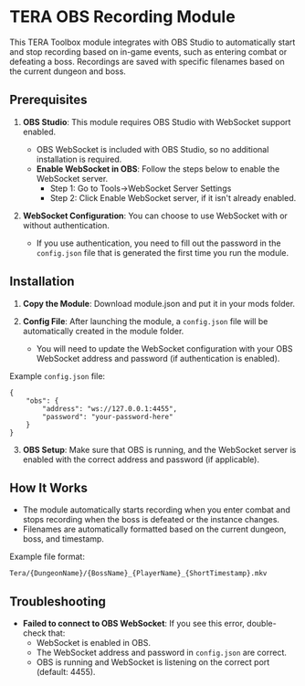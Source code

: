 # TERA OBS Recording Module

This TERA Toolbox module integrates with OBS Studio to automatically start and stop recording based on in-game events, such as entering combat or defeating a boss. Recordings are saved with specific filenames based on the current dungeon and boss.

## Prerequisites

1. **OBS Studio**: This module requires OBS Studio with WebSocket support enabled.

   - OBS WebSocket is included with OBS Studio, so no additional installation is required.
   - **Enable WebSocket in OBS**: Follow the steps below to enable the WebSocket server.
     - Step 1: Go to Tools->WebSocket Server Settings
     - Step 2: Click Enable WebSocket server, if it isn't already enabled.

2. **WebSocket Configuration**: You can choose to use WebSocket with or without authentication.
   - If you use authentication, you need to fill out the password in the `config.json` file that is generated the first time you run the module.

## Installation

1. **Copy the Module**: Download module.json and put it in your mods folder.

2. **Config File**: After launching the module, a `config.json` file will be automatically created in the module folder.
   - You will need to update the WebSocket configuration with your OBS WebSocket address and password (if authentication is enabled).

Example `config.json` file:

```
{
    "obs": {
        "address": "ws://127.0.0.1:4455",
        "password": "your-password-here"
    }
}
```

3. **OBS Setup**: Make sure that OBS is running, and the WebSocket server is enabled with the correct address and password (if applicable).

## How It Works

- The module automatically starts recording when you enter combat and stops recording when the boss is defeated or the instance changes.
- Filenames are automatically formatted based on the current dungeon, boss, and timestamp.

Example file format:

```
Tera/{DungeonName}/{BossName}_{PlayerName}_{ShortTimestamp}.mkv
```

## Troubleshooting

- **Failed to connect to OBS WebSocket**: If you see this error, double-check that:
  - WebSocket is enabled in OBS.
  - The WebSocket address and password in `config.json` are correct.
  - OBS is running and WebSocket is listening on the correct port (default: 4455).
